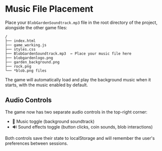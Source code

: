 # Music File Placement

Place your `BlobGardenSoundtrack.mp3` file in the root directory of the project, alongside the other game files:

```
/
├── index.html
├── game_working.js
├── styles.css
├── BlobGardenSoundtrack.mp3  ← Place your music file here
├── blobgardenlogo.png
├── garden_background.png
├── rock.png
└── *blob.png files
```

The game will automatically load and play the background music when it starts, with the music enabled by default.

## Audio Controls

The game now has two separate audio controls in the top-right corner:

- 🎵 Music toggle (background soundtrack)
- 🔊 Sound effects toggle (button clicks, coin sounds, blob interactions)

Both controls save their state to localStorage and will remember the user's preferences between sessions.
